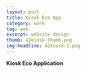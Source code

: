 ```yaml
---
layout: post
title: Kiosk Eco App
category: work
tag: web
excerpt: website design
thumb: 42kiosk-thumb.png
img-headline: 42kiosk-1.png
---
```


<div class=txt>
<p>
    <strong>Kiosk Eco Application</strong>

</p>

</div>
